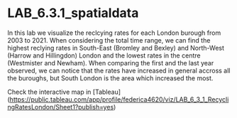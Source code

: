 # LAB_6.3.1_spatialdata
In this lab we visualize the reclcying rates for each London burough from 2003 to 2021.
When considering the total time range, we can find the highest reclying rates in South-East (Bromley and Bexley) and North-West (Harrow and Hillingdon) London and the lowest rates in the centre (Westmister and Newham). 
When comparing the first and the last year observed, we can notice that the rates have increased in general accross all the buroughs, but South London is the area which increased the most.

Check the interactive map in [Tableau] (https://public.tableau.com/app/profile/federica4620/viz/LAB_6_3_1_RecyclingRatesLondon/Sheet1?publish=yes)
